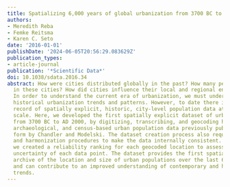 ```yaml
---
title: Spatializing 6,000 years of global urbanization from 3700 BC to AD 2000
authors:
- Meredith Reba
- Femke Reitsma
- Karen C. Seto
date: '2016-01-01'
publishDate: '2024-06-05T20:56:29.083629Z'
publication_types:
- article-journal
publication: '*Scientific Data*'
doi: 10.1038/sdata.2016.34
abstract: How were cities distributed globally in the past? How many people lived
  in these cities? How did cities influence their local and regional environments?
  In order to understand the current era of urbanization, we must understand long-Term
  historical urbanization trends and patterns. However, to date there is no comprehensive
  record of spatially explicit, historic, city-level population data at the global
  scale. Here, we developed the first spatially explicit dataset of urban settlements
  from 3700 BC to AD 2000, by digitizing, transcribing, and geocoding historical,
  archaeological, and census-based urban population data previously published in tabular
  form by Chandler and Modelski. The dataset creation process also required data cleaning
  and harmonization procedures to make the data internally consistent. Additionally,
  we created a reliability ranking for each geocoded location to assess the geographic
  uncertainty of each data point. The dataset provides the first spatially explicit
  archive of the location and size of urban populations over the last 6,000 years
  and can contribute to an improved understanding of contemporary and historical urbanization
  trends.
---
```

